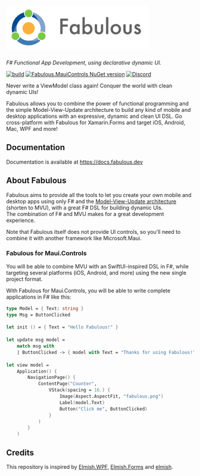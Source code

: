 # <img src="logo/logo-title.png" height="120px" alt="Fabulous.MauiControls" />

*F# Functional App Development, using declarative dynamic UI.*

[![build](https://github.com/fabulous-dev/Fabulous.MauiControls/actions/workflows/build.yml/badge.svg)](https://github.com/fabulous-dev/Fabulous.MauiControls/actions/workflows/dotnet.yml) [![Fabulous.MauiControls NuGet version](https://badge.fury.io/nu/Fabulous.MauiControls.svg)](https://badge.fury.io/nu/Fabulous.MauiControls) [![Discord](https://img.shields.io/discord/716980335593914419?label=discord&logo=discord)](https://discord.gg/bpTJMbSSYK)

Never write a ViewModel class again! Conquer the world with clean dynamic UIs!

Fabulous allows you to combine the power of functional programming and the simple Model-View-Update architecture to build any kind of mobile and desktop applications with an expressive, dynamic and clean UI DSL. Go cross-platform with Fabulous for Xamarin.Forms and target iOS, Android, Mac, WPF and more!

## Documentation

Documentation is available at https://docs.fabulous.dev

## About Fabulous

Fabulous aims to provide all the tools to let you create your own mobile and desktop apps using only F# and the [Model-View-Update architecture](https://guide.elm-lang.org/architecture/) (shorten to MVU), with a great F# DSL for building dynamic UIs.  
The combination of F# and MVU makes for a great development experience.

Note that Fabulous itself does not provide UI controls, so you'll need to combine it with another framework like Microsoft.Maui.

### Fabulous for Maui.Controls

You will be able to combine MVU with an SwiftUI-inspired DSL in F#, while targeting several platforms (iOS, Android, and more) using the new single project format.

With Fabulous for Maui.Controls, you will be able to write complete applications in F# like this:
```fsharp
type Model = { Text: string }
type Msg = ButtonClicked

let init () = { Text = "Hello Fabulous!" }

let update msg model =
    match msg with
    | ButtonClicked -> { model with Text = "Thanks for using Fabulous!" }

let view model =
    Application() {
        NavigationPage() {                
            ContentPage("Counter",
                VStack(spacing = 16.) {
                    Image(Aspect.AspectFit, "fabulous.png")
                    Label(model.Text)
                    Button("Click me", ButtonClicked)
                }
            )
        }
    )
```

## Credits
This repository is inspired by [Elmish.WPF](https://github.com/Prolucid/Elmish.WPF), [Elmish.Forms](https://github.com/dboris/elmish-forms) and [elmish](https://github.com/elmish/elmish).
 

